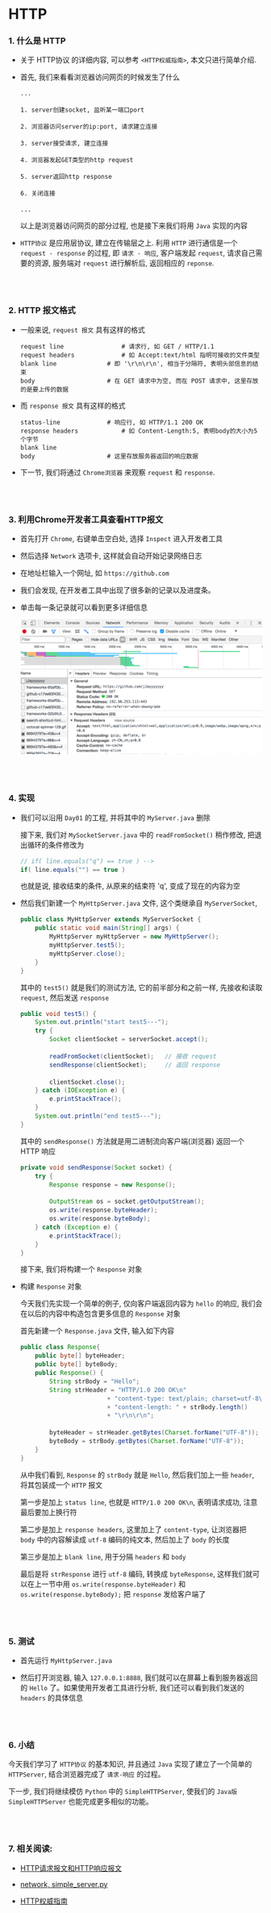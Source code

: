 #	HTTP

###	1. 什么是 HTTP

*	关于 HTTP协议 的详细内容, 可以参考 `<HTTP权威指南>`, 本文只进行简单介绍.

*	首先, 我们来看看浏览器访问网页的时候发生了什么

	```
	...

	1. server创建socket, 监听某一端口port

	2. 浏览器访问server的ip:port, 请求建立连接

	3. server接受请求, 建立连接

	4. 浏览器发起GET类型的http request

	5. server返回http response

	6. 关闭连接

	...
	```

	以上是浏览器访问网页的部分过程, 也是接下来我们将用 `Java` 实现的内容

*	`HTTP协议` 是应用层协议, 建立在传输层之上. 利用 `HTTP` 进行通信是一个 `request - response` 的过程, 即 `请求 - 响应`, 客户端发起 `request`, 请求自己需要的资源, 服务端对 `request` 进行解析后, 返回相应的 `reponse`.

<br><br>

###	2. HTTP 报文格式

*	一般来说, `request 报文` 具有这样的格式

	```
	request line				# 请求行, 如 GET / HTTP/1.1
	request headers				# 如 Accept:text/html 指明可接收的文件类型
	blank line				# 即 '\r\n\r\n', 相当于分隔符, 表明头部信息的结束
	body					# 在 GET 请求中为空, 而在 POST 请求中, 这里存放的是要上传的数据
	```

*	而 `response 报文` 具有这样的格式

	```
	status-line				# 响应行, 如 HTTP/1.1 200 OK
	response headers			# 如 Content-Length:5, 表明body的大小为5个字节
	blank line
	body					# 这里存放服务器返回的响应数据
	```

*	下一节, 我们将通过 `Chrome浏览器` 来观察 `request` 和 `response`.

<br><br>

###	3. 利用Chrome开发者工具查看HTTP报文

*	首先打开 `Chrome`, 右键单击空白处, 选择 `Inspect` 进入开发者工具

*	然后选择 `Network` 选项卡, 这样就会自动开始记录网络日志

*	在地址栏输入一个网址, 如 `https://github.com`

*	我们会发现, 在开发者工具中出现了很多新的记录以及进度条。

*	单击每一条记录就可以看到更多详细信息

	![inspect](https://github.com/jJayyyyyyy/SimpleHttpServer/blob/master/Day02/assets/inspect.png)

<br><br>

###	4. 实现

*	我们可以沿用 `Day01` 的工程, 并将其中的 `MyServer.java` 删除

	接下来, 我们对 `MySocketServer.java` 中的 `readFromSocket()` 稍作修改, 把退出循环的条件修改为

	```java
	// if( line.equals("q") == true ) -->
	if( line.equals("") == true )
	```

	也就是说, 接收结束的条件, 从原来的结束符 'q', 变成了现在的内容为空

*	然后我们新建一个 `MyHttpServer.java` 文件, 这个类继承自 `MyServerSocket`, 

	```java
	public class MyHttpServer extends MyServerSocket {
		public static void main(String[] args) {
			MyHttpServer myHttpServer = new MyHttpServer();
			myHttpServer.test5();
			myHttpServer.close();
		}
	}
	```

	其中的 `test5()` 就是我们的测试方法, 它的前半部分和之前一样, 先接收和读取 `request`, 然后发送 `response`

	```java
	public void test5() {
		System.out.println("start test5---");
		try {
			Socket clientSocket = serverSocket.accept();

			readFromSocket(clientSocket);	// 接收 request
			sendResponse(clientSocket);		// 返回 response

			clientSocket.close();
		} catch (IOException e) {
			e.printStackTrace();
		}
		System.out.println("end test5---");
	}
	```

	其中的 `sendResponse()` 方法就是用二进制流向客户端(浏览器) 返回一个 HTTP 响应

	```java
	private void sendResponse(Socket socket) {
		try {
			Response response = new Response();
			
			OutputStream os = socket.getOutputStream();
			os.write(response.byteHeader);
			os.write(response.byteBody);
		} catch (Exception e) {
			e.printStackTrace();
		}
	}
	```

	接下来, 我们将构建一个 `Response` 对象

*	构建 `Response` 对象

	今天我们先实现一个简单的例子, 仅向客户端返回内容为 `hello` 的响应, 我们会在以后的内容中构造包含更多信息的 `Response` 对象

	首先新建一个 `Response.java` 文件, 输入如下内容

	```java
	public class Response{
		public byte[] byteHeader;
		public byte[] byteBody;
		public Response() {
			String strBody = "Hello";
			String strHeader = "HTTP/1.0 200 OK\n"
							+ "content-type: text/plain; charset=utf-8\n"
							+ "content-length: " + strBody.length()
							+ "\r\n\r\n";

			byteHeader = strHeader.getBytes(Charset.forName("UTF-8"));
			byteBody = strBody.getBytes(Charset.forName("UTF-8"));
		}
	}
	```

	从中我们看到,  `Response` 的 `strBody` 就是 `Hello`, 然后我们加上一些 `header`, 将其包装成一个 `HTTP` 报文

	第一步是加上 `status line`, 也就是 ` HTTP/1.0 200 OK\n `, 表明请求成功, 注意最后要加上换行符

	第二步是加上 `response headers`, 这里加上了 `content-type`, 让浏览器把 `body` 中的内容解读成 `utf-8` 编码的纯文本, 然后加上了 `body` 的长度

	第三步是加上 `blank line`, 用于分隔 `headers` 和 `body`

	最后是将 `strResponse` 进行 `utf-8` 编码, 转换成 `byteResponse`, 这样我们就可以在上一节中用 `os.write(response.byteHeader)` 和 `os.write(response.byteBody);` 把 `response` 发给客户端了

<br><br>

###	5. 测试

*	首先运行 `MyHttpServer.java`

*	然后打开浏览器, 输入 `127.0.0.1:8888`, 我们就可以在屏幕上看到服务器返回的 `Hello` 了。如果使用开发者工具进行分析, 我们还可以看到我们发送的 `headers` 的具体信息

<br><br>

###	6. 小结

今天我们学习了 `HTTP协议` 的基本知识, 并且通过 `Java` 实现了建立了一个简单的 `HTTPServer`, 结合浏览器完成了 `请求-响应` 的过程。

下一步, 我们将继续模仿 `Python` 中的 `SimpleHTTPServer`, 使我们的 `Java版 SimpleHTTPServer` 也能完成更多相似的功能。

<br><br>

###	7. 相关阅读:

*	[HTTP请求报文和HTTP响应报文](https://www.cnblogs.com/sjm19910902/p/6423181.html)

*	[network, simple_server.py](https://github.com/jJayyyyyyy/network/tree/master/application_layer/http/simple_server)

*	[HTTP权威指南](https://github.com/jJayyyyyyy/SimpleHttpServer/blob/master/Day02/assets/HTTP_The_Definitive_Guide.pdf)

<br><br>
